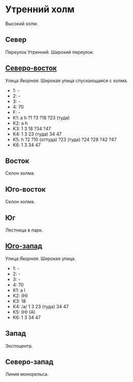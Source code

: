 # Утренний холм

Высокий холм.

## Север

Переулок Утренний.
Широкий переулок.

## [Северо-восток](./510120.md)

Улица *Якорная*.
Широкая улица спускающаяся с холма.

* 1:    -
* 2:    -
* 3:    -
* 4:    70
* F:    -
* K1:   a   h
        ?1  ?3  ?18 ?23 (туда)
* K2:   a   h
* K3:   1   3   18  ?34 ?47
* K4:   1   3   23 (туда)   34  47
* K5:   h
        ?2  ?10 (оттуда)    ?23 (туда)  ?24 ?28 ?42 ?47
* K6:   1   3   34  47

## Восток

Склон холма.

## Юго-восток

Склон холма.

## Юг

Лестница в парк.

## [Юго-запад](./500125.md)

Улица *Якорная*.
Широкая улица.

* 1:    -
* 2:    -
* 3:    -
* 4:    70
* K1:   a l
* K2:   (H)
* K3:   18
* K4:   /a/
        1   3   23 (туда)   34  47
* K5:   (H) (A)
* K6:   1   3   34  47

## Запад

Экспоцентр.

## Северо-запад

Линия монорельса.
